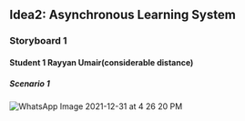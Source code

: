 ## Idea2: Asynchronous Learning System
### Storyboard 1
#### Student 1 Rayyan Umair(considerable distance)
##### Scenario 1

![WhatsApp Image 2021-12-31 at 4 26 20 PM](https://user-images.githubusercontent.com/61626142/147822743-f611987f-bd71-41ef-bbea-68760aea1c7c.jpeg)

